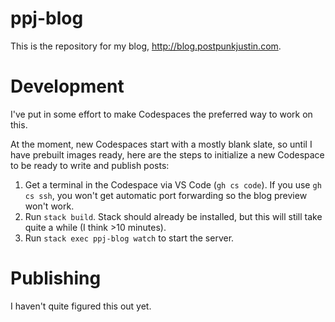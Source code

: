 # ppj-blog

This is the repository for my blog, http://blog.postpunkjustin.com.

# Development

I've put in some effort to make Codespaces the preferred way to work on this.

At the moment, new Codespaces start with a mostly blank slate, so until I have prebuilt images ready, here are the steps to initialize a new Codespace to be ready to write and publish posts:
1. Get a terminal in the Codespace via VS Code (`gh cs code`). If you use `gh cs ssh`, you won't get automatic port forwarding so the blog preview won't work.
2. Run `stack build`. Stack should already be installed, but this will still take quite a while (I think >10 minutes).
3. Run `stack exec ppj-blog watch` to start the server.

# Publishing

I haven't quite figured this out yet.